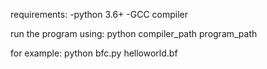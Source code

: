 requirements:
-python 3.6+
-GCC compiler

run the program using:
python compiler_path program_path

for example:
python bfc.py helloworld.bf
